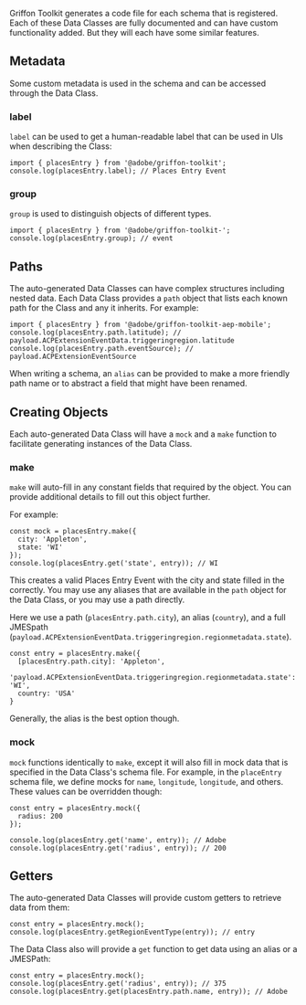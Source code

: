 Griffon Toolkit generates a code file for each schema that is registered. Each of these Data Classes are fully documented and can have custom functionality added. But they will each have some similar features.

## Metadata
Some custom metadata is used in the schema and can be accessed through the Data Class.

### label
`label` can be used to get a human-readable label that can be used in UIs when describing the Class:

```
import { placesEntry } from '@adobe/griffon-toolkit';
console.log(placesEntry.label); // Places Entry Event
```

### group
`group` is used to distinguish objects of different types.

```
import { placesEntry } from '@adobe/griffon-toolkit-';
console.log(placesEntry.group); // event
```

## Paths
The auto-generated Data Classes can have complex structures including nested data. Each Data Class provides a `path` object that lists each known path for the Class and any it inherits. For example:

```
import { placesEntry } from '@adobe/griffon-toolkit-aep-mobile';
console.log(placesEntry.path.latitude); // payload.ACPExtensionEventData.triggeringregion.latitude
console.log(placesEntry.path.eventSource); // payload.ACPExtensionEventSource
```

When writing a schema, an `alias` can be provided to make a more friendly path name or to abstract a field that might have been renamed.

## Creating Objects
Each auto-generated Data Class will have a `mock` and a `make` function to facilitate generating instances of the Data Class.

### make
`make` will auto-fill in any constant fields that required by the object. You can provide additional details to fill out this object further.

For example:
```
const mock = placesEntry.make({
  city: 'Appleton',
  state: 'WI'
});
console.log(placesEntry.get('state', entry)); // WI
```

This creates a valid Places Entry Event with the city and state filled in the correctly. You may use any aliases that are available in the `path` object for the Data Class, or you may use a path directly.

Here we use a path (`placesEntry.path.city`), an alias (`country`), and a full JMESpath (`payload.ACPExtensionEventData.triggeringregion.regionmetadata.state`).

```
const entry = placesEntry.make({
  [placesEntry.path.city]: 'Appleton',
  'payload.ACPExtensionEventData.triggeringregion.regionmetadata.state': 'WI',
  country: 'USA'
}
```

Generally, the alias is the best option though.

### mock
`mock` functions identically to `make`, except it will also fill in mock data that is specified in the Data Class's schema file. For example, in the `placeEntry` schema file, we define mocks for `name`, `longitude`, `longitude`, and others. These values can be overridden though:

```
const entry = placesEntry.mock({
  radius: 200
});

console.log(placesEntry.get('name', entry)); // Adobe
console.log(placesEntry.get('radius', entry)); // 200
```

## Getters
The auto-generated Data Classes will provide custom getters to retrieve data from them:

```
const entry = placesEntry.mock();
console.log(placesEntry.getRegionEventType(entry)); // entry
```

The Data Class also will provide a `get` function to get data using an alias or a JMESPath:

```
const entry = placesEntry.mock();
console.log(placesEntry.get('radius', entry)); // 375
console.log(placesEntry.get(placesEntry.path.name, entry)); // Adobe
```

